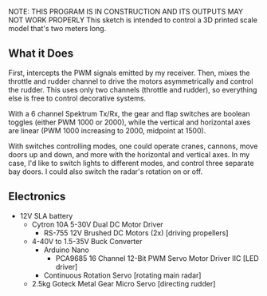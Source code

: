 NOTE: THIS PROGRAM IS IN CONSTRUCTION AND ITS OUTPUTS MAY NOT WORK PROPERLY
This sketch is intended to control a 3D printed scale model that's two meters long.

## What it Does
First, intercepts the PWM signals emitted by my receiver. Then, mixes the throttle and rudder channel to drive the motors asymmetrically and control the rudder. This uses only two channels (throttle and rudder), so everything else is free to control decorative systems.

With a 6 channel Spektrum Tx/Rx, the gear and flap switches are boolean toggles (either PWM 1000 or 2000), while the vertical and horizontal axes are linear (PWM 1000 increasing to 2000, midpoint at 1500).

With switches controlling modes, one could operate cranes, cannons, move doors up and down, and more with the horizontal and vertical axes. In my case, I'd like to switch lights to different modes, and control three separate bay doors. I could also switch the radar's rotation on or off.

## Electronics
- 12V SLA battery
   - Cytron 10A 5-30V Dual DC Motor Driver
      - RS-755 12V Brushed DC Motors (2x) [driving propellers]
   - 4-40V to 1.5-35V Buck Converter
      - Arduino Nano
         - PCA9685 16 Channel 12-Bit PWM Servo Motor Driver IIC [LED driver]
      - Continuous Rotation Servo [rotating main radar]
   - 2.5kg Goteck Metal Gear Micro Servo [directing rudder]